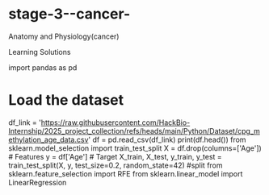 # stage-3--cancer-
Anatomy and Physiology(cancer)


Learning Solutions


import pandas as pd
# Load the dataset
df_link = 'https://raw.githubusercontent.com/HackBio-Internship/2025_project_collection/refs/heads/main/Python/Dataset/cpg_methylation_age_data.csv'
df = pd.read_csv(df_link)
print(df.head())
from sklearn.model_selection import train_test_split
X = df.drop(columns=['Age'])  # Features
y = df['Age']  # Target
X_train, X_test, y_train, y_test = train_test_split(X, y, test_size=0.2, random_state=42) #split 
from sklearn.feature_selection import RFE
from sklearn.linear_model import LinearRegression

